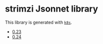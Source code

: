 # strimzi Jsonnet library

This library is generated with [`k8s`](https://github.com/jsonnet-libs/k8s).

- [0.23](0.23/README.md)
- [0.24](0.24/README.md)
